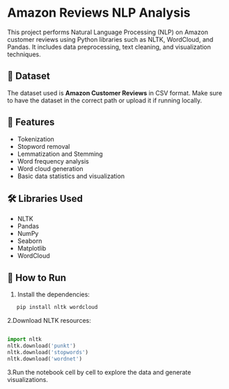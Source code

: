 # Amazon Reviews NLP Analysis

This project performs Natural Language Processing (NLP) on Amazon customer reviews using Python libraries such as NLTK, WordCloud, and Pandas. It includes data preprocessing, text cleaning, and visualization techniques.

## 📁 Dataset
The dataset used is **Amazon Customer Reviews** in CSV format. Make sure to have the dataset in the correct path or upload it if running locally.

## 📌 Features
- Tokenization
- Stopword removal
- Lemmatization and Stemming
- Word frequency analysis
- Word cloud generation
- Basic data statistics and visualization

## 🛠️ Libraries Used
- NLTK
- Pandas
- NumPy
- Seaborn
- Matplotlib
- WordCloud

## 🚀 How to Run
1. Install the dependencies:
```bash
   pip install nltk wordcloud
```
2.Download NLTK resources:
```python

import nltk
nltk.download('punkt')
nltk.download('stopwords')
nltk.download('wordnet')
```
3.Run the notebook cell by cell to explore the data and generate visualizations.





